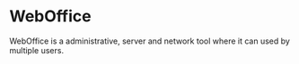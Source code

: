 # WebOffice
WebOffice is a administrative, server and network tool where it can used by multiple users.
